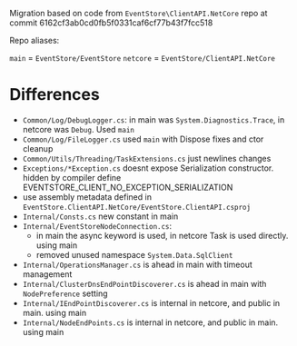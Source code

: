 Migration based on code from `EventStore\ClientAPI.NetCore` repo
at commit 6162cf3ab0cd0fb5f0331caf6cf77b43f7fcc518

Repo aliases:

`main` = `EventStore/EventStore`
`netcore` = `EventStore/ClientAPI.NetCore`

# Differences

- `Common/Log/DebugLogger.cs`: in main was `System.Diagnostics.Trace`, in netcore was `Debug`. Used `main`
- `Common/Log/FileLogger.cs` used `main` with Dispose fixes and ctor cleanup
- `Common/Utils/Threading/TaskExtensions.cs` just newlines changes
- `Exceptions/*Exception.cs` doesnt expose Serialization constructor. hidden by compiler define EVENTSTORE_CLIENT_NO_EXCEPTION_SERIALIZATION
- use assembly metadata defined in `EventStore.ClientAPI.NetCore/EventStore.ClientAPI.csproj`
- `Internal/Consts.cs` new constant in main
- `Internal/EventStoreNodeConnection.cs`:
    - in main the async keyword is used, in netcore Task is used directly. using main 
    - removed unused namespace `System.Data.SqlClient`
- `Internal/OperationsManager.cs` is ahead in main with timeout management
- `Internal/ClusterDnsEndPointDiscoverer.cs` is ahead in main with `NodePreference` setting
- `Internal/IEndPointDiscoverer.cs` is internal in netcore, and public in main. using main
- `Internal/NodeEndPoints.cs` is internal in netcore, and public in main. using main
